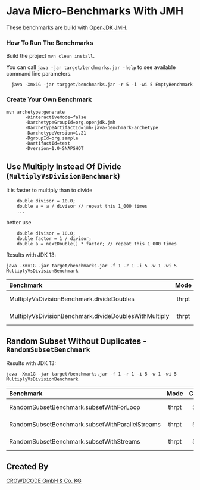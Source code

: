 # Java Micro-Benchmarks With JMH

These benchmarks are build with [OpenJDK JMH](https://openjdk.java.net/projects/code-tools/jmh/).

### How To Run The Benchmarks

Build the project `mvn clean install`.
 
You can call `java -jar target/benchmarks.jar -help` to see available command line parameters.

```
  java -Xmx1G -jar targget/benchmarks.jar -r 5 -i -wi 5 EmptyBenchmark
```

### Create Your Own Benchmark

```
mvn archetype:generate           
       -DinteractiveMode=false           
       -DarchetypeGroupId=org.openjdk.jmh          
       -DarchetypeArtifactId=jmh-java-benchmark-archetype
       -DarchetypeVersion=1.21           
       -DgroupId=org.sample           
       -DartifactId=test           
       -Dversion=1.0-SNAPSHOT
```

## Use Multiply Instead Of Divide (`MultiplyVsDivisionBenchmark`)

It is faster to multiply than to divide

```
    double divisor = 10.0;
    double a = a / divisor // repeat this 1_000 times
    ...
```

better use

```
    double divisor = 10.0;
    double factor = 1 / divisor;
    double a = nextDouble() * factor; // repeat this 1_000 times
```

Results with JDK 13:

````
java -Xmx1G -jar target/benchmarks.jar -f 1 -r 1 -i 5 -w 1 -wi 5 MultiplyVsDivisionBenchmark
````

|Benchmark                                             |  Mode |  Cnt |      Score |      Error | Units|
|:-----------------------------------------------------|:-----:|:----:|:----------:|:----------:|:----:|
|MultiplyVsDivisionBenchmark.divideDoubles             | thrpt |   5  | 207619,369 | ± 2662,392 | ops/s|
|MultiplyVsDivisionBenchmark.divideDoublesWithMultiply | thrpt |   5  | 508495,675 | ± 8033,898 | ops/s|


## Random Subset Without Duplicates - `RandomSubsetBenchmark`

Results with JDK 13:

````
java -Xmx1G -jar target/benchmarks.jar -f 1 -r 1 -i 5 -w 1 -wi 5 MultiplyVsDivisionBenchmark
````

|Benchmark                                             |  Mode |  Cnt |      Score |      Error | Units|
|:-----------------------------------------------------|:-----:|:----:|:----------:|:----------:|:----:|
|RandomSubsetBenchmark.subsetWithForLoop               | thrpt |   5|  1720,292 | ± 330,771 | ops/s|
|RandomSubsetBenchmark.subsetWithParallelStreams       | thrpt |   5|   779,079 | ±  23,238 | ops/s|
|RandomSubsetBenchmark.subsetWithStreams               | thrpt |   5|  1200,939 | ± 140,346 | ops/s|


## Created By

[CROWDCODE GmbH & Co. KG](https://www.crowdcode.io)

